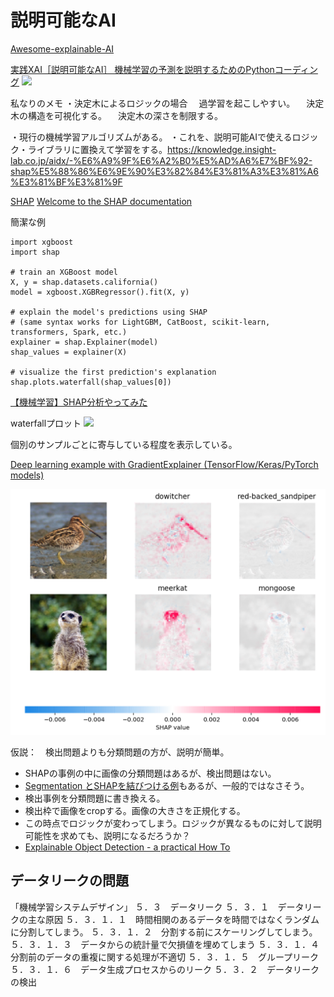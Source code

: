 # 説明可能なAI

[Awesome-explainable-AI](https://github.com/wangyongjie-ntu/Awesome-explainable-AI)

[実践XAI［説明可能なAI］ 機械学習の予測を説明するためのPythonコーディング](https://book.impress.co.jp/books/1121101133)
![](https://book.impress.co.jp/img/1121101133_003.png)

私なりのメモ
・決定木によるロジックの場合
　過学習を起こしやすい。
　決定木の構造を可視化する。
　決定木の深さを制限する。

・現行の機械学習アルゴリズムがある。
・これを、説明可能AIで使えるロジック・ライブラリに置換えて学習をする。https://knowledge.insight-lab.co.jp/aidx/-%E6%A9%9F%E6%A2%B0%E5%AD%A6%E7%BF%92-shap%E5%88%86%E6%9E%90%E3%82%84%E3%81%A3%E3%81%A6%E3%81%BF%E3%81%9F

[SHAP](https://github.com/shap/shap)
[Welcome to the SHAP documentation](https://shap.readthedocs.io/en/latest/index.html)

簡潔な例
```python:
import xgboost
import shap

# train an XGBoost model
X, y = shap.datasets.california()
model = xgboost.XGBRegressor().fit(X, y)

# explain the model's predictions using SHAP
# (same syntax works for LightGBM, CatBoost, scikit-learn, transformers, Spark, etc.)
explainer = shap.Explainer(model)
shap_values = explainer(X)

# visualize the first prediction's explanation
shap.plots.waterfall(shap_values[0])
```

[【機械学習】SHAP分析やってみた](https://knowledge.insight-lab.co.jp/aidx/-%E6%A9%9F%E6%A2%B0%E5%AD%A6%E7%BF%92-shap%E5%88%86%E6%9E%90%E3%82%84%E3%81%A3%E3%81%A6%E3%81%BF%E3%81%9F)

waterfallプロット
![](https://knowledge.insight-lab.co.jp/hs-fs/hubfs/image-20230626233641321.png?width=1400&height=818&name=image-20230626233641321.png)

個別のサンプルごとに寄与している程度を表示している。

[Deep learning example with GradientExplainer (TensorFlow/Keras/PyTorch models)](https://github.com/shap/shap?tab=readme-ov-file#deep-learning-example-with-gradientexplainer-tensorflowkeraspytorch-models)

![](https://raw.githubusercontent.com/shap/shap/master/docs/artwork/gradient_imagenet_plot.png)

仮説：　検出問題よりも分類問題の方が、説明が簡単。
- SHAPの事例の中に画像の分類問題はあるが、検出問題はない。
- [Segmentation とSHAPを結びつける例](https://hal.science/hal-03719597v2/file/SHAP2022_ICPR-benoit_al.pdf)もあるが、一般的ではなさそう。
- 検出事例を分類問題に書き換える。
- 検出枠で画像をcropする。画像の大きさを正規化する。
- この時点でロジックが変わってしまう。ロジックが異なるものに対して説明可能性を求めても、説明になるだろうか？
- [Explainable Object Detection - a practical How To](https://www.steadforce.com/how-tos/explainable-object-detection)


## データリークの問題
「機械学習システムデザイン」
５．３　データリーク
５．３．１　データリークの主な原因
５．３．１．１　時間相関のあるデータを時間ではなくランダムに分割してしまう。
５．３．１．２　分割する前にスケーリングしてしまう。
５．３．１．３　データからの統計量で欠損値を埋めてしまう
５．３．１．４　分割前のデータの重複に関する処理が不適切
５．３．１．５　グループリーク
５．３．１．６　データ生成プロセスからのリーク
５．３．２　データリークの検出
